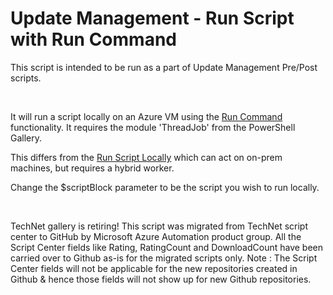 ﻿Update Management - Run Script with Run Command
===============================================

            
This script is intended to be run as a part of Update Management Pre/Post scripts.

 

It will run a script locally on an Azure VM using the
[Run Command](https://docs.microsoft.com/en-us/azure/virtual-machines/windows/run-command) functionality. It requires the module 'ThreadJob' from the PowerShell Gallery.


This differs from the [Run Script Locally](https://gallery.technet.microsoft.com/Update-Management-Run-6949cc44) which can act on on-prem machines, but requires a hybrid worker. 

Change the $scriptBlock parameter to be the script you wish to run locally.


 



        
    
TechNet gallery is retiring! This script was migrated from TechNet script center to GitHub by Microsoft Azure Automation product group. All the Script Center fields like Rating, RatingCount and DownloadCount have been carried over to Github as-is for the migrated scripts only. Note : The Script Center fields will not be applicable for the new repositories created in Github & hence those fields will not show up for new Github repositories.
